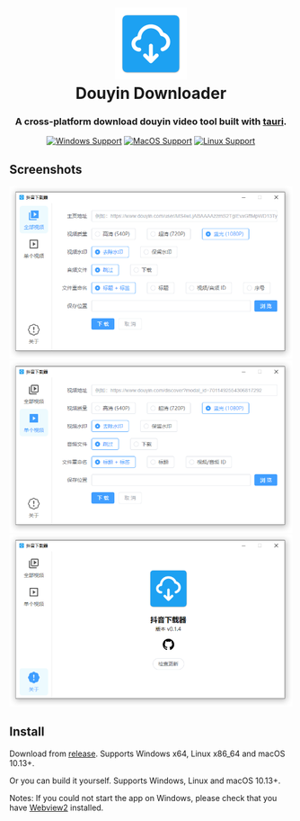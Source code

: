 <h1 align="center">
  <img src="src-tauri/icons/128x128.png" width="128" />
  <br>
  Douyin Downloader
  <br>
</h1>

<h3 align="center">
A cross-platform download douyin video tool built with <a href="https://github.com/tauri-apps/tauri">tauri</a>.
</h3>

<div align="center">

[![Windows Support](https://img.shields.io/badge/Windows-0078D6?style=flat&logo=windows&logoColor=white)](https://github.com/lzdyes/douyin-downloader/releases)
[![MacOS Support](https://img.shields.io/badge/MACOS-adb8c5?style=flat&logo=macos&logoColor=white)](https://github.com/lzdyes/douyin-downloader/releases)
[![Linux Support](https://img.shields.io/badge/linux-1793D1?style=flat&logo=linux&logoColor=white)](https://github.com/lzdyes/douyin-downloader/releases)

</div>

## Screenshots

![](docs/screenshots/windows_1.png)
![](docs/screenshots/windows_2.png)
![](docs/screenshots/windows_3.png)

## Install

Download from [release](https://github.com/lzdyes/douyin-downloader/releases). Supports Windows x64, Linux x86_64 and macOS 10.13+.

Or you can build it yourself. Supports Windows, Linux and macOS 10.13+.

Notes: If you could not start the app on Windows, please check that you have [Webview2](https://developer.microsoft.com/en-us/microsoft-edge/webview2/#download-section) installed.
